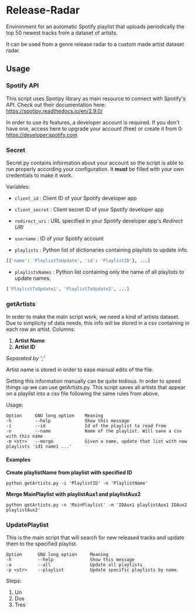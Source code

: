 # Release-Radar

Environment for an automatic Spotify playlist that uploads periodically the top 50 newest tracks from a dataset of artists.

It can be used from a genre release radar to a custom made artist dataset radar.


## Usage
### Spotify API

This script uses Spotipy library as main resource to connect with Spotify's API. Check out their documentation here: https://spotipy.readthedocs.io/en/2.9.0/

In order to use its features, a developer account is required. If you don't have one, access here to upgrade your account (free) or create it from 0: https://developer.spotify.com

### Secret
Secret.py contains information about your account so the script is able to run properly according your configuration. It __must__ be filled with your own credentials to make it work.

Variables:

* `client_id` : Client ID of your Spotify developer app

* `client_secret` : Client secret ID of your Spotify developer app

* `redirect_uri` : URL specified in your Spotify developer app's *Redirect URI*

* `username` : ID of your Spotify account

* `playlists` : Python list of dictionaries containing playlists to update info.

```python
[{'name': 'PlaylistToUpdate', 'id': 'PlaylistID'}, ...]
```
* `playlistsNames` : Python list containing only the name of all playlists to update names.
```python
['PlaylistToUpdate1', 'PlaylistToUpdate2', ...]
```

### getArtists
In order to make the main script work, we need a kind of artists dataset. Due to simplicity of data needs, this info will be stored in a csv containing in each row an artist. Columns:
1. __Artist Name__
2. __Artist ID__

*Separated by ';'*

Artist name is stored in order to ease manual edits of the file.

Getting this information manually can be quite tedious. In order to speed things up we can use getArtists.py. This script saves all artists that appear on a playlist into a csv file following the same rules from above.

Usage:

```
Option     GNU long option    Meaning
-h         --help             Show this message
-i         --id               Id of the playlist to read from
-n         --name             Name of the playlist. Will save a csv with this name
-m <str>   --merge            Given a name, update that list with new playlists 'id1 name1 ...'
```

#### Examples

__Create playlistName from playlist with specified ID__

```
python getArtists.py -i 'PlaylistID' -n 'PlaylistName'
```

__Merge MainPlaylist with playlistAux1 and playlistAux2__

```
python getArtists.py -n 'MainPlaylist' -m 'IDAux1 playlistAux1 IDAux2 playlistAux2'
```

### UpdatePlaylist

This is the main script that will search for new released tracks and update them to the specified playlist.

```
Option      GNU long option     Meaning
-h          --help              Show this message
-a          --all               Update all playlists
-p <str>    --playlist          Update specific playlists by name.
```

Steps:
1. Un
2. Dos
3. Tres
